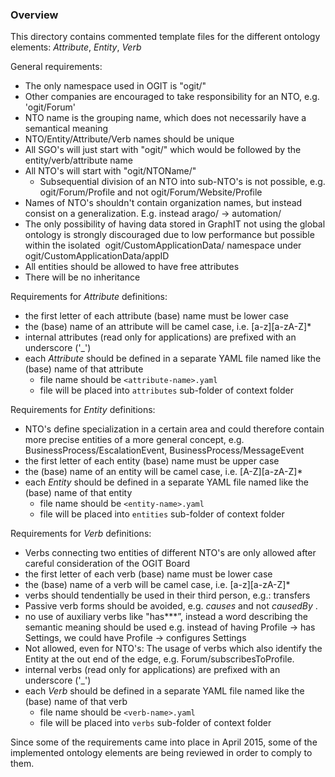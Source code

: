 ### Overview

This directory contains commented template files for the different ontology elements: _Attribute_, _Entity_, _Verb_

General requirements:
 * The only namespace used in OGIT is "ogit/"
 * Other companies are encouraged to take responsibility for an NTO, e.g. 'ogit/Forum'
 * NTO name is the grouping name, which does not necessarily have a semantical meaning
 * NTO/​Entity/Attribute/Verb names should be unique
 * All SGO's will just start with "ogit/" which would be followed by the entity/verb/attribute name
 * All NTO's will start with "ogit/NTOName/"
    * Subsequential division of an NTO into sub-NTO's is not possible, e.g. ogit/Forum/Profile and not ogit/Forum/Website/Profile
 * Names of NTO's shouldn't contain organization names, but instead consist on a generalization. E.g. instead arago/ -> automation/
 * The only possibility of having data stored in GraphIT not using the global ontology is strongly discouraged due to low performance but possible within the isolated  ogit/CustomApplicationData/ namespace under ogit/CustomApplicationData/appID 
 * All entities should be allowed to have free attributes
 * There will be no inheritance

Requirements for _Attribute_ definitions:
* the first letter of each attribute (base) name must be lower case
* the (base) name of an attribute will be camel case, i.e. [a-z][a-zA-Z]*
* internal attributes (read only for applications) are prefixed with an underscore ('_') 
* each _Attribute_ should be defined in a separate YAML file named like the (base) name of that attribute
  * file name should be `<attribute-name>.yaml`
  * file will be placed into `attributes` sub-folder of context folder

Requirements for _Entity_ definitions:
* NTO's define specialization in a certain area and could therefore contain more precise entities of a more general concept, e.g. BusinessProcess/EscalationEvent, BusinessProcess/MessageEvent
* the first letter of each entity (base) name must be upper case 
* the (base) name of an entity will be camel case, i.e. [A-Z][a-zA-Z]*
* each _Entity_ should be defined in a separate YAML file named like the (base) name of that entity
  * file name should be `<entity-name>.yaml`
  * file will be placed into `entities` sub-folder of context folder

Requirements for _Verb_ definitions:
* Verbs connecting two entities of different NTO's are only allowed after careful consideration of the OGIT Board
* the first letter of each verb (base) name must be lower case 
* the (base) name of a verb will be camel case, i.e. [a-z][a-zA-Z]*
* verbs should tendentially be used in their third person, e.g.: transfers
* Passive verb forms should be avoided, e.g. _causes_ and not _causedBy_ .
* no use of auxiliary verbs like "has***”, instead a word describing the semantic meaning should be used e.g. instead of having Profile -> has Settings, we could have Profile -> configures Settings
* Not allowed, even for NTO's: The usage of verbs which also identify the Entity at the out end of the edge, e.g. Forum/subscribesToProfile.
* internal verbs (read only for applications) are prefixed with an underscore ('_')
* each _Verb_ should be defined in a separate YAML file named like the (base) name of that verb
  * file name should be `<verb-name>.yaml`
  * file will be placed into `verbs` sub-folder of context folder

Since some of the requirements came into place in April 2015, some of the implemented ontology elements are being reviewed in order to comply to them.
